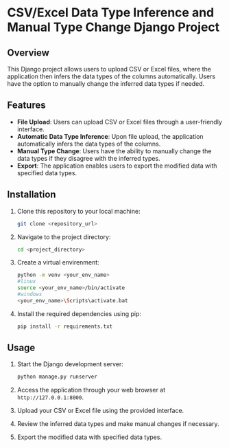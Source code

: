# CSV/Excel Data Type Inference and Manual Type Change Django Project

## Overview
This Django project allows users to upload CSV or Excel files, where the application then infers the data types of the columns automatically. Users have the option to manually change the inferred data types if needed. 

## Features
- **File Upload**: Users can upload CSV or Excel files through a user-friendly interface.
- **Automatic Data Type Inference**: Upon file upload, the application automatically infers the data types of the columns.
- **Manual Type Change**: Users have the ability to manually change the data types if they disagree with the inferred types.
- **Export**: The application enables users to export the modified data with specified data types.

## Installation

1. Clone this repository to your local machine:

    ```bash
    git clone <repository_url>
    ```

2. Navigate to the project directory:

    ```bash
    cd <project_directory>
    ```

2. Create a virtual envirenment:

    ```bash
    python -m venv <your_env_name>
    #linux
    source <your_env_name>/bin/activate
    #windows
    <your_env_name>\Scripts\activate.bat
    ```

4. Install the required dependencies using pip:

    ```bash
    pip install -r requirements.txt
    ```

## Usage

1. Start the Django development server:

    ```bash
    python manage.py runserver
    ```

2. Access the application through your web browser at `http://127.0.0.1:8000`.

3. Upload your CSV or Excel file using the provided interface.

4. Review the inferred data types and make manual changes if necessary.

5. Export the modified data with specified data types.

